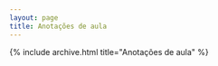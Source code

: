```yaml
---
layout: page
title: Anotações de aula
---
```


{% include archive.html title="Anotações de aula" %}
